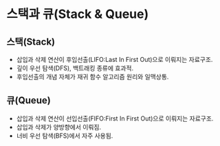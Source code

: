 # 스택과 큐(Stack & Queue)

## 스택(Stack)
- 삽입과 삭제 연산이 후입선출(LIFO:Last In First Out)으로 이뤄지는 자료구조.
- 깊이 우선 탐색(DFS), 백트래킹 종류에 효과적.
- 후입선출의 개념 자체가 재귀 함수 알고리즘 원리와 일맥상통.

## 큐(Queue)
- 삽입과 삭제 연산이 선입선출(FIFO:First In First Out)으로 이뤄지는 자료구조.
- 삽입과 삭제가 양방향에서 이뤄짐.
- 너비 우선 탐색(BFS)에서 자주 사용됨.